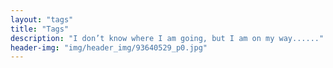 ```yaml
---
layout: "tags"
title: "Tags"
description: "I don’t know where I am going, but I am on my way......"
header-img: "img/header_img/93640529_p0.jpg"
---
```

